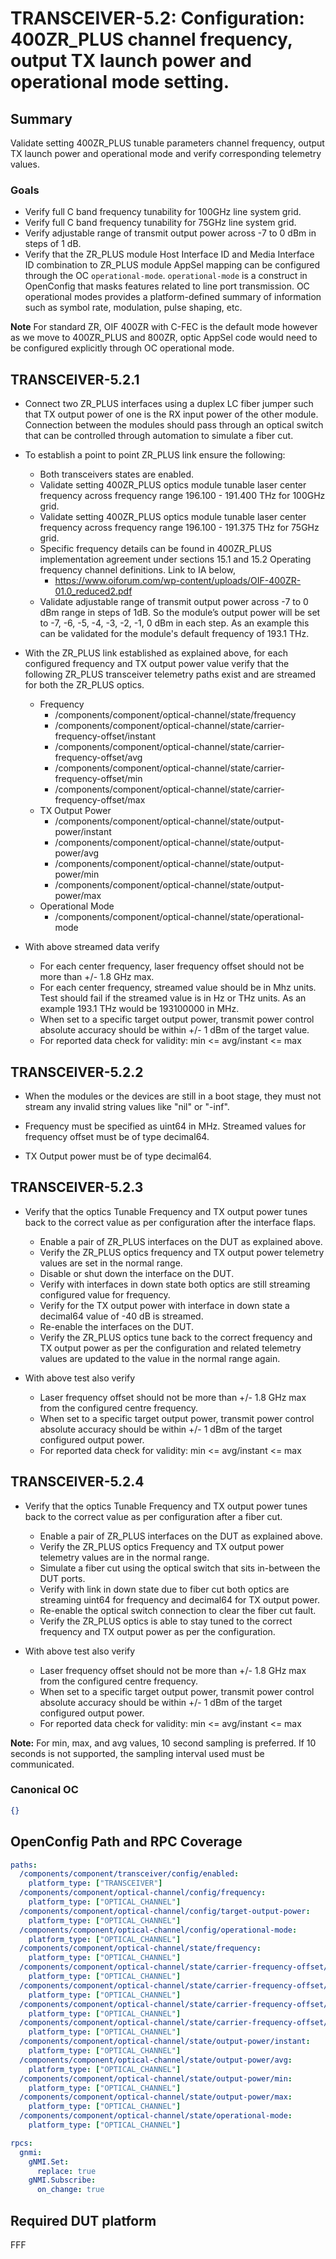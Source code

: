 # TRANSCEIVER-5.2: Configuration: 400ZR_PLUS channel frequency, output TX launch power and operational mode setting.

## Summary

Validate setting 400ZR_PLUS tunable parameters channel frequency, output TX launch
power and operational mode and verify corresponding telemetry values.

### Goals

*   Verify full C band frequency tunability for 100GHz line system grid.
*   Verify full C band frequency tunability for 75GHz line system grid.
*   Verify adjustable range of transmit output power across -7 to 0 dBm in
    steps of 1 dB.
*   Verify that the ZR_PLUS module Host Interface ID and Media Interface ID
    combination to ZR_PLUS module AppSel mapping can be configured through the OC
    `operational-mode`. `operational-mode` is a construct in OpenConfig that
    masks features related to line port transmission. OC operational modes
    provides a platform-defined summary of information such as symbol rate,
    modulation, pulse shaping, etc.

**Note** For standard ZR, OIF 400ZR with C-FEC is the default mode however as we
move to 400ZR_PLUS and 800ZR, optic AppSel code would need to be configured
explicitly through OC operational mode.

## TRANSCEIVER-5.2.1

*   Connect two ZR_PLUS interfaces using a duplex LC fiber jumper such that TX output
    power of one is the RX input power of the other module. Connection between
    the modules should pass through an optical switch that can be controlled
    through automation to simulate a fiber cut.
*   To establish a point to point ZR_PLUS link ensure the following:

    *   Both transceivers states are enabled.
    *   Validate setting 400ZR_PLUS optics module tunable laser center frequency
        across frequency range 196.100 - 191.400 THz for 100GHz grid.
    *   Validate setting 400ZR_PLUS optics module tunable laser center frequency
        across frequency range 196.100 - 191.375 THz for 75GHz grid.
    *   Specific frequency details can be found in 400ZR_PLUS implementation
        agreement under sections 15.1 and 15.2 Operating frequency channel
        definitions. Link to IA below,
        *   https://www.oiforum.com/wp-content/uploads/OIF-400ZR-01.0_reduced2.pdf
    *   Validate adjustable range of transmit output power across -7 to 0 dBm
        range in steps of 1dB. So the module’s output power will be set to -7,
        -6, -5, -4, -3, -2, -1, 0 dBm in each step. As an example this can be validated
        for the module's default frequency of 193.1 THz.

*   With the ZR_PLUS link established as explained above, for each configured
    frequency and TX output power value verify that the following ZR_PLUS transceiver
    telemetry paths exist and are streamed for both the ZR_PLUS optics.

    *   Frequency
        *   /components/component/optical-channel/state/frequency
        *   /components/component/optical-channel/state/carrier-frequency-offset/instant
        *   /components/component/optical-channel/state/carrier-frequency-offset/avg
        *   /components/component/optical-channel/state/carrier-frequency-offset/min
        *   /components/component/optical-channel/state/carrier-frequency-offset/max
    *   TX Output Power
        *   /components/component/optical-channel/state/output-power/instant
        *   /components/component/optical-channel/state/output-power/avg
        *   /components/component/optical-channel/state/output-power/min
        *   /components/component/optical-channel/state/output-power/max
    *   Operational Mode
        *   /components/component/optical-channel/state/operational-mode

*   With above streamed data verify

    *   For each center frequency, laser frequency offset should not be more
        than +/- 1.8 GHz max.
    *   For each center frequency, streamed value should be in Mhz units. Test
        should fail if the streamed value is in Hz or THz units. As an example
        193.1 THz would be 193100000 in MHz.
    *   When set to a specific target output power, transmit power control
        absolute accuracy should be within +/- 1 dBm of the target value.
    *   For reported data check for validity: min <= avg/instant <= max

## TRANSCEIVER-5.2.2

*   When the modules or the devices are still in a boot stage, they must not
    stream any invalid string values like "nil" or "-inf".

*   Frequency must be specified as uint64 in MHz. Streamed values for frequency
    offset must be of type decimal64.

*   TX Output power must be of type decimal64.

## TRANSCEIVER-5.2.3

*   Verify that the optics Tunable Frequency and TX output power tunes back to
    the correct value as per configuration after the interface flaps.

    *   Enable a pair of ZR_PLUS interfaces on the DUT as explained above.
    *   Verify the ZR_PLUS optics frequency and TX output power telemetry values are
        set in the normal range.
    *   Disable or shut down the interface on the DUT.
    *   Verify with interfaces in down state both optics are still streaming
        configured value for frequency.
    *   Verify for the TX output power with interface in down state a decimal64
        value of -40 dB is streamed.
    *   Re-enable the interfaces on the DUT.
    *   Verify the ZR_PLUS optics tune back to the correct frequency and TX output
        power as per the configuration and related telemetry values are updated
        to the value in the normal range again.

*   With above test also verify

    *   Laser frequency offset should not be more than +/- 1.8 GHz max from the
        configured centre frequency.
    *   When set to a specific target output power, transmit power control
        absolute accuracy should be within +/- 1 dBm of the target configured
        output power.
    *   For reported data check for validity: min <= avg/instant <= max

## TRANSCEIVER-5.2.4

*   Verify that the optics Tunable Frequency and TX output power tunes back to
    the correct value as per configuration after a fiber cut.

    *   Enable a pair of ZR_PLUS interfaces on the DUT as explained above.
    *   Verify the ZR_PLUS optics Frequency and TX output power telemetry values are
        in the normal range.
    *   Simulate a fiber cut using the optical switch that sits in-between the
        DUT ports.
    *   Verify with link in down state due to fiber cut both optics are
        streaming uint64 for frequency and decimal64 for TX output power.
    *   Re-enable the optical switch connection to clear the fiber cut fault.
    *   Verify the ZR_PLUS optics is able to stay tuned to the correct frequency and
        TX output power as per the configuration.

*   With above test also verify

    *   Laser frequency offset should not be more than +/- 1.8 GHz max from the
        configured centre frequency.
    *   When set to a specific target output power, transmit power control
        absolute accuracy should be within +/- 1 dBm of the target configured
        output power.
    *   For reported data check for validity: min <= avg/instant <= max

**Note:** For min, max, and avg values, 10 second sampling is preferred. If 10
seconds is not supported, the sampling interval used must be communicated.

### Canonical OC
```json
{}
```

## OpenConfig Path and RPC Coverage

```yaml
paths:
  /components/component/transceiver/config/enabled:
    platform_type: ["TRANSCEIVER"]
  /components/component/optical-channel/config/frequency:
    platform_type: ["OPTICAL_CHANNEL"]
  /components/component/optical-channel/config/target-output-power:
    platform_type: ["OPTICAL_CHANNEL"]
  /components/component/optical-channel/config/operational-mode:
    platform_type: ["OPTICAL_CHANNEL"]
  /components/component/optical-channel/state/frequency:
    platform_type: ["OPTICAL_CHANNEL"]
  /components/component/optical-channel/state/carrier-frequency-offset/instant:
    platform_type: ["OPTICAL_CHANNEL"]
  /components/component/optical-channel/state/carrier-frequency-offset/avg:
    platform_type: ["OPTICAL_CHANNEL"]
  /components/component/optical-channel/state/carrier-frequency-offset/min:
    platform_type: ["OPTICAL_CHANNEL"]
  /components/component/optical-channel/state/carrier-frequency-offset/max:
    platform_type: ["OPTICAL_CHANNEL"]
  /components/component/optical-channel/state/output-power/instant:
    platform_type: ["OPTICAL_CHANNEL"]
  /components/component/optical-channel/state/output-power/avg:
    platform_type: ["OPTICAL_CHANNEL"]
  /components/component/optical-channel/state/output-power/min:
    platform_type: ["OPTICAL_CHANNEL"]
  /components/component/optical-channel/state/output-power/max:
    platform_type: ["OPTICAL_CHANNEL"]
  /components/component/optical-channel/state/operational-mode:
    platform_type: ["OPTICAL_CHANNEL"]

rpcs:
  gnmi:
    gNMI.Set:
      replace: true
    gNMI.Subscribe:
      on_change: true
```

## Required DUT platform

FFF
